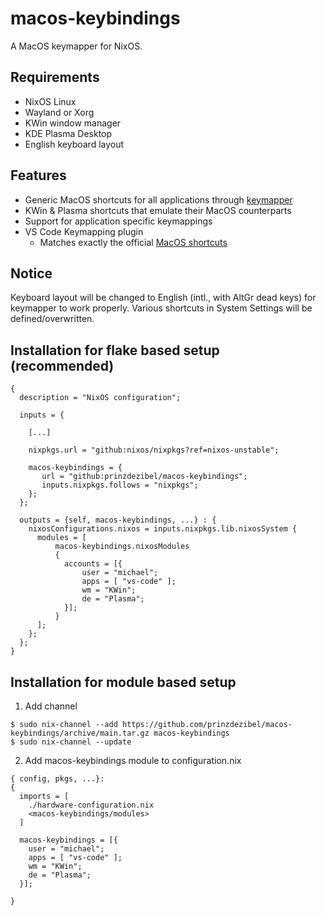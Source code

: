 # macos-keybindings

A MacOS keymapper for NixOS.

## Requirements

- NixOS Linux
- Wayland or Xorg
- KWin window manager
- KDE Plasma Desktop
- English keyboard layout


## Features

- Generic MacOS shortcuts for all applications through [keymapper](https://github.com/houmain/keymapper)
- KWin & Plasma shortcuts that emulate their MacOS counterparts
- Support for application specific keymappings 
- VS Code Keymapping plugin
  - Matches exactly the official [MacOS shortcuts](https://code.visualstudio.com/shortcuts/keyboard-shortcuts-macos.pdf)


## Notice
Keyboard layout will be changed to English (intl., with AltGr dead keys) for keymapper to work properly. Various shortcuts in System Settings will be defined/overwritten.


## Installation for flake based setup (recommended)
```
{
  description = "NixOS configuration";

  inputs = {

    [...]

    nixpkgs.url = "github:nixos/nixpkgs?ref=nixos-unstable";

    macos-keybindings = {
       url = "github:prinzdezibel/macos-keybindings";
       inputs.nixpkgs.follows = "nixpkgs";
    };
  };
  
  outputs = {self, macos-keybindings, ...} : {
    nixosConfigurations.nixos = inputs.nixpkgs.lib.nixosSystem {
      modules = [
          macos-keybindings.nixosModules
          {
            accounts = [{
                user = "michael";
                apps = [ "vs-code" ];
                wm = "KWin";
                de = "Plasma";
            }];
          }
      ];
    };
  };
}
```


## Installation for module based setup

1. Add channel 
```
$ sudo nix-channel --add https://github.com/prinzdezibel/macos-keybindings/archive/main.tar.gz macos-keybindings
$ sudo nix-channel --update
```

2. Add macos-keybindings module to configuration.nix

```
{ config, pkgs, ...}:
{
  imports = [
    ./hardware-configuration.nix
    <macos-keybindings/modules>
  ]

  macos-keybindings = [{
    user = "michael";
    apps = [ "vs-code" ];
    wm = "KWin";
    de = "Plasma";
  }];

}

```

